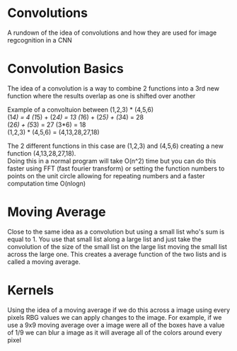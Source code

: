 # Convolutions
A rundown of the idea of convolutions and how they are used for image regcognition in a CNN  

# Convolution Basics
The idea of a convolution is a way to combine 2 functions into a 3rd new function where the results overlap as one is shifted over another  
  
Example of a convoltuion between (1,2,3) * (4,5,6)  
 (1*4) = 4
 (1*5) + (2*4) = 13
 (1*6) + (2*5) + (3*4) = 28  
 (2*6) + (5*3) = 27
 (3*6) = 18  
 (1,2,3) * (4,5,6) = (4,13,28,27,18)  

 The 2 different functions in this case are (1,2,3) and (4,5,6) creating a new function (4,13,28,27,18).  
 Doing this in a normal program will take O(n^2) time but you can do this faster using FFT (fast fourier transform) or setting the function numbers to points on the unit circle allowing for repeating numbers and a faster computation time O(nlogn)  

 # Moving Average
 Close to the same idea as a convolution but using a small list who's sum is equal to 1. You use that small list along a large list and just take the convolution of the size of the small list on the large list moving the small list across the large one. This creates a average function of the two lists and is called a moving average.

 # Kernels
 Using the idea of a moving average if we do this across a image using every pixels RBG values we can apply changes to the image. For example, if we use a 9x9 moving average over a image were all of the boxes have a value of 1/9 we can blur a image as it will average all of the colors around every pixel
